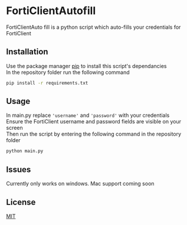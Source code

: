 # FortiClientAutofill

FortiClientAuto fill is a python script which auto-fills your credentials for FortiClient

## Installation

Use the package manager [pip](https://pip.pypa.io/en/stable/) to install this script's dependancies  
In the repository folder run the following command

```bash
pip install -r requirements.txt
```

## Usage
In main.py replace ```'username'``` and  ```'password'``` with your credentials  
Ensure the FortiClient username and password fields are visible on your screen  
Then run the script by entering the following command in the repository folder
```bash
python main.py
```
## Issues
Currently only works on windows. Mac support coming soon



## License
[MIT](https://choosealicense.com/licenses/mit/)